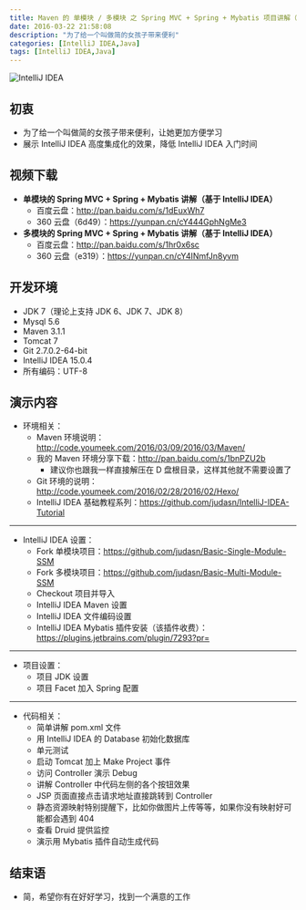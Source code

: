 ```yaml
---
title: Maven 的 单模块 / 多模块 之 Spring MVC + Spring + Mybatis 项目讲解（基于 IntelliJ IDEA）
date: 2016-03-22 21:58:08
description: "为了给一个叫做简的女孩子带来便利"
categories: [IntelliJ IDEA,Java]
tags: [IntelliJ IDEA,Java]
---
```



<!-- more -->

![IntelliJ IDEA](http://img.youmeek.com/2016/IntelliJ-IDEA-SSM.jpg)


## 初衷

- 为了给一个叫做简的女孩子带来便利，让她更加方便学习
- 展示 IntelliJ IDEA 高度集成化的效果，降低 IntelliJ IDEA 入门时间


## 视频下载

- **单模块的 Spring MVC + Spring + Mybatis 讲解（基于 IntelliJ IDEA）**
    - 百度云盘：<http://pan.baidu.com/s/1dEuxWh7>
    - 360 云盘（6d49）：<https://yunpan.cn/cY444GphNgMe3>
- **多模块的 Spring MVC + Spring + Mybatis 讲解（基于 IntelliJ IDEA）**
    - 百度云盘：<http://pan.baidu.com/s/1hr0x6sc>
    - 360 云盘（e319）：<https://yunpan.cn/cY4INmfJn8yvm>


## 开发环境

- JDK 7（理论上支持 JDK 6、JDK 7、JDK 8）
- Mysql 5.6
- Maven 3.1.1
- Tomcat 7
- Git 2.7.0.2-64-bit
- IntelliJ IDEA 15.0.4
- 所有编码：UTF-8


## 演示内容


- 环境相关：
    - Maven 环境说明：<http://code.youmeek.com/2016/03/09/2016/03/Maven/>
    - 我的 Maven 环境分享下载：<http://pan.baidu.com/s/1bnPZU2b>
        - 建议你也跟我一样直接解压在 D 盘根目录，这样其他就不需要设置了
    - Git 环境的说明：<http://code.youmeek.com/2016/02/28/2016/02/Hexo/>
    - IntelliJ IDEA 基础教程系列：<https://github.com/judasn/IntelliJ-IDEA-Tutorial>

---

- IntelliJ IDEA 设置：
	- Fork 单模块项目：<https://github.com/judasn/Basic-Single-Module-SSM>
	- Fork 多模块项目：<https://github.com/judasn/Basic-Multi-Module-SSM>
    - Checkout 项目并导入
    - IntelliJ IDEA Maven 设置
    - IntelliJ IDEA 文件编码设置
    - IntelliJ IDEA Mybatis 插件安装（该插件收费）：<https://plugins.jetbrains.com/plugin/7293?pr=>

---

- 项目设置：
    - 项目 JDK 设置
    - 项目 Facet 加入 Spring 配置

---

- 代码相关：
    - 简单讲解 pom.xml 文件
    - 用 IntelliJ IDEA 的 Database 初始化数据库
    - 单元测试
    - 启动 Tomcat 加上 Make Project 事件
    - 访问 Controller 演示 Debug
    - 讲解 Controller 中代码左侧的各个按钮效果
    - JSP 页面直接点击请求地址直接跳转到 Controller
    - 静态资源映射特别提醒下，比如你做图片上传等等，如果你没有映射好可能都会遇到 404
    - 查看 Druid 提供监控
    - 演示用 Mybatis 插件自动生成代码



## 结束语

- 简，希望你有在好好学习，找到一个满意的工作
